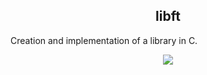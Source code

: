 <h2 align="center">libft</h2>
<p aling="center">
Creation and implementation of a library in C.
</p>
<p align="center">
  <img loading="lazy" src="https://img.shields.io/static/v1?label=Status&message=concluded&color=7159c1&style=for-the-badge&logo=ghost"/>
</p>
